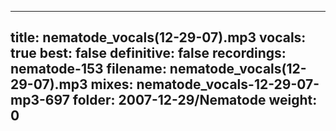 
---
title: nematode_vocals(12-29-07).mp3
vocals: true
best: false
definitive: false
recordings: nematode-153
filename: nematode_vocals(12-29-07).mp3
mixes: nematode_vocals-12-29-07-mp3-697
folder: 2007-12-29/Nematode
weight: 0
---
